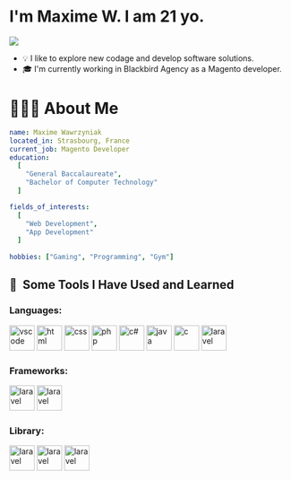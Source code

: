 # I'm Maxime W. I am 21 yo. 
[![](https://img.shields.io/badge/-@maximewawrzyniak-%23181717?style=flat-square&logo=github)]([https://github.com/daniaalnadir](https://github.com/MaxDevelo))

- 💡  I like to explore new codage and develop software solutions.
- 🎓  I'm currently working in Blackbird Agency as a Magento developer.

# 👨🏻‍💻 About Me

```yaml 
name: Maxime Wawrzyniak
located_in: Strasbourg, France
current_job: Magento Developer
education:
  [
    "General Baccalaureate",
    "Bachelor of Computer Technology"
  ]

fields_of_interests:
  [
    "Web Development",
    "App Development"
  ]
  
hobbies: ["Gaming", "Programming", "Gym"]

```

<h2> 🚀 &nbsp;Some Tools I Have Used and Learned</h2>
<h3>Languages:</h3>
<p align="left">
<img src="https://cdn.jsdelivr.net/gh/devicons/devicon/icons/vscode/vscode-original.svg" alt="vscode" width="45" height="45"/>
<img src="https://cdn.jsdelivr.net/gh/devicons/devicon/icons/html5/html5-original.svg" alt="html" width="45" height="45"/>
<img src="https://cdn.jsdelivr.net/gh/devicons/devicon/icons/css3/css3-original.svg" alt="css" width="45" height="45"/>
<img src="https://cdn.jsdelivr.net/gh/devicons/devicon/icons/php/php-original.svg" alt="php" width="45" height="45"/>
<img src="https://cdn.jsdelivr.net/gh/devicons/devicon/icons/csharp/csharp-original.svg" alt="c#" width="45" height="45"/>
<img src="https://cdn.jsdelivr.net/gh/devicons/devicon/icons/java/java-original.svg" alt="java" width="45" height="45"/>
<img src="https://cdn.jsdelivr.net/gh/devicons/devicon/icons/c/c-original.svg" alt="c" width="45" height="45"/>
      <img src="https://encrypted-tbn0.gstatic.com/images?q=tbn:ANd9GcRYQomCCgNf1P_3nGZzTeIvaf4i1BeH4uSy1Q&s" alt="laravel" width="45" height="45"/>
</p>
<h3>Frameworks:</h3>
<p align="left">
  <img src="https://cdn.jsdelivr.net/gh/devicons/devicon/icons/laravel/laravel-original.svg" alt="laravel" width="45" height="45"/>
   <img src="https://cdn4.iconfinder.com/data/icons/logos-3/600/React.js_logo-512.png" alt="laravel" width="45" height="45"/>
</p>
<h3>Library:</h3>
<p align="left">
  <img src="https://static-00.iconduck.com/assets.00/jquery-original-wordmark-icon-485x512-7kn0h2yt.png" alt="laravel" width="45" height="45"/>
  <img src="https://static-00.iconduck.com/assets.00/tailwind-css-icon-2048x1229-u8dzt4uh.png" alt="laravel" width="45" height="45"/>
    <img src="https://upload.wikimedia.org/wikipedia/commons/thumb/9/96/Sass_Logo_Color.svg/1280px-Sass_Logo_Color.svg.png" alt="laravel" width="45" height="45"/>
</p>


 

